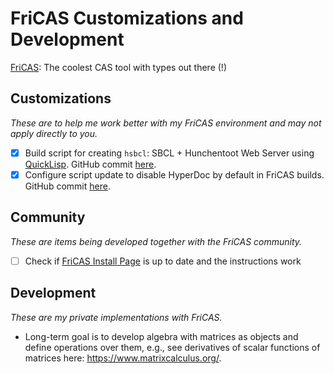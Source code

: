 # FriCAS Customizations and Development
[FriCAS](https://fricas.sourceforge.net/): The coolest CAS tool with types out there (!)

## Customizations
_These are to help me work better with my FriCAS environment and may not apply directly to you._

- [X] Build script for creating `hsbcl`: SBCL + Hunchentoot Web Server using [QuickLisp](https://www.quicklisp.org/). GitHub commit [here](https://github.com/aravindh-krishnamoorthy/fricas/commit/2b162e5ff8fd766a8f554b151c14ab3c74e5ab79).
- [X] Configure script update to disable HyperDoc by default in FriCAS builds. GitHub commit [here](https://github.com/aravindh-krishnamoorthy/fricas/commit/00eefa980584d339d06cdc6f7fa859391c6c1fcf).

## Community
_These are items being developed together with the FriCAS community._

- [ ] Check if [FriCAS Install Page](https://fricas.github.io/install.html) is up to date and the instructions work

## Development
_These are my private implementations with FriCAS._

- Long-term goal is to develop algebra with matrices as objects and define operations over them, e.g., see derivatives of scalar functions of matrices here: https://www.matrixcalculus.org/.
